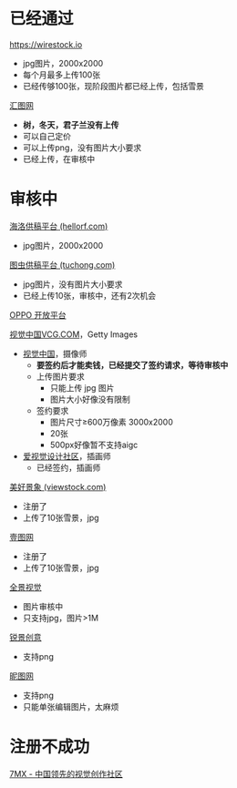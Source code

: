 # 已经通过
https://wirestock.io
-  jpg图片，2000x2000
- 每个月最多上传100张
- 已经传够100张，现阶段图片都已经上传，包括雪景

[汇图网](https://user.huitu.com/v1/pic/picupload/)
- **树，冬天，君子兰没有上传**
- 可以自己定价
- 可以上传png，没有图片大小要求
- 已经上传，在审核中

# 审核中
[海洛供稿平台 (hellorf.com)](https://contributor.hellorf.com/home)
- jpg图片，2000x2000

[图虫供稿平台 (tuchong.com)](https://contributor.tuchong.com/pr?redirect_uri=%2F)
- jpg图片，没有图片大小要求
- 已经上传10张，审核中，还有2次机会

[OPPO 开放平台](https://open.oppomobile.com/new/corporatePayment/enterpriseInfomationValidation)

[视觉中国VCG.COM](https://www.vcg.com/)，Getty Images
- [视觉中国](https://500px.com.cn/wwpkx)，摄像师
	- **要签约后才能卖钱，已经提交了签约请求，等待审核中**
	- 上传图片要求
		- 只能上传 jpg 图片
		- 图片大小好像没有限制
	- 签约要求
		- 图片尺寸≥600万像素 3000x2000
		- 20张
		- 500px好像暂不支持aigc
- [爱视觉设计社区](https://ishijue.com/n/m/home)，插画师
	- 已经签约，插画师

[美好景象 (viewstock.com)](https://viewstock.com/)
- 注册了
- 上传了10张雪景，jpg

[壹图网](https://www.1tu.com/)
- 注册了
- 上传了10张雪景，jpg

[全景视觉](https://www.quanjing.com/)
- 图片审核中
- 只支持jpg，图片>1M

[锐景创意](https://originoo.com/)
- 支持png

[昵图网](https://www.nipic.com/)
- 支持png
- 只能单张编辑图片，太麻烦


# 注册不成功
[7MX - 中国领先的视觉创作社区](https://7mx.com/)

